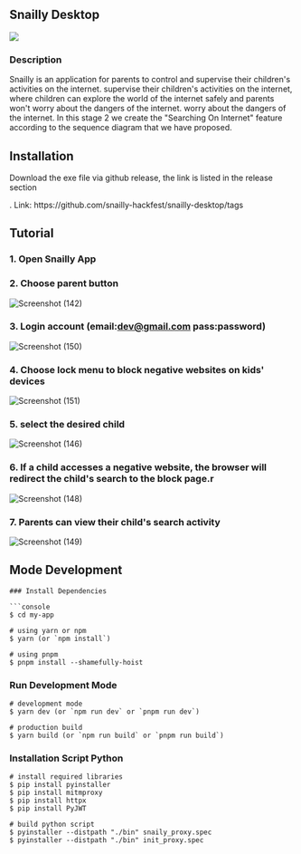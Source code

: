 ## Snailly Desktop
<img src="https://github.com/snailly-hackfest/snailly-desktop/assets/66149479/c731e590-a07a-4adf-a477-cf49086e1096" />


### Description
<p>Snailly is an application for parents to control and supervise their children's activities on the internet.
supervise their children's activities on the internet, where children can explore the world of the internet safely and parents won't worry about the dangers of the internet.
 worry about the dangers of the internet. In this stage 2 we create the "Searching On Internet" feature according to the sequence diagram that we have proposed.</p>

## Installation
<p>Download the exe file via github release, the link is listed in the release section</p>.
Link: https://github.com/snailly-hackfest/snailly-desktop/tags

## Tutorial
### 1. Open Snailly App
### 2. Choose parent button
![Screenshot (142)](https://github.com/snailly-hackfest/snailly-desktop/assets/66149479/1742f2b8-bf40-4680-be57-7a1899ffcd90)

### 3. Login account (email:dev@gmail.com pass:password)
![Screenshot (150)](https://github.com/snailly-hackfest/snailly-desktop/assets/66149479/24ae9a24-d7bf-4732-9184-5fe5219efda3)

### 4. Choose lock menu to block negative websites on kids' devices
![Screenshot (151)](https://github.com/snailly-hackfest/snailly-desktop/assets/66149479/bff69417-25f3-4b95-9c52-c9aff7737267)

### 5. select the desired child
![Screenshot (146)](https://github.com/snailly-hackfest/snailly-desktop/assets/66149479/f4b6a4d8-adc9-4caf-a4e9-cf540fcbfc75)

### 6. If a child accesses a negative website, the browser will redirect the child's search to the block page.r
![Screenshot (148)](https://github.com/snailly-hackfest/snailly-desktop/assets/66149479/11afd8de-b188-4d75-bba9-6dde826d9f94)


### 7. Parents can view their child's search activity
![Screenshot (149)](https://github.com/snailly-hackfest/snailly-desktop/assets/66149479/e71ce0d6-a5c1-43e8-a3ec-a1d274482f51)

## Mode Development
```
### Install Dependencies

```console
$ cd my-app

# using yarn or npm
$ yarn (or `npm install`)

# using pnpm
$ pnpm install --shamefully-hoist
```

### Run Development Mode

```console
# development mode
$ yarn dev (or `npm run dev` or `pnpm run dev`)

# production build
$ yarn build (or `npm run build` or `pnpm run build`)
```

### Installation Script Python

```console
# install required libraries
$ pip install pyinstaller
$ pip install mitmproxy
$ pip install httpx
$ pip install PyJWT

# build python script
$ pyinstaller --distpath "./bin" snaily_proxy.spec
$ pyinstaller --distpath "./bin" init_proxy.spec
```
